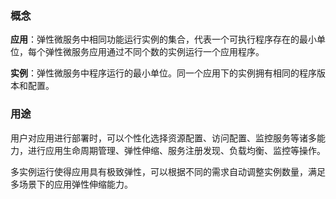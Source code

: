 ### 概念

**应用**：弹性微服务中相同功能运行实例的集合，代表一个可执行程序存在的最小单位，每个弹性微服务应用通过不同个数的实例运行一个应用程序。

**实例**：弹性微服务中程序运行的最小单位。同一个应用下的实例拥有相同的程序版本和配置。

### 用途

用户对应用进行部署时，可以个性化选择资源配置、访问配置、监控服务等诸多能力，进行应用生命周期管理、弹性伸缩、服务注册发现、负载均衡、监控等操作。

多实例运行使得应用具有极致弹性，可以根据不同的需求自动调整实例数量，满足多场景下的应用弹性伸缩能力。
